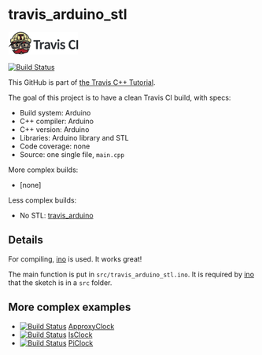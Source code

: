 # travis_arduino_stl

[![Travis CI logo](TravisCI.png)](https://travis-ci.org)

[![Build Status](https://travis-ci.org/richelbilderbeek/travis_arduino_stl.svg?branch=master)](https://travis-ci.org/richelbilderbeek/travis_arduino_stl)

This GitHub is part of [the Travis C++ Tutorial](https://github.com/richelbilderbeek/travis_cpp_tutorial).

The goal of this project is to have a clean Travis CI build, with specs:

 * Build system: Arduino
 * C++ compiler: Arduino
 * C++ version: Arduino
 * Libraries: Arduino library and STL
 * Code coverage: none
 * Source: one single file, `main.cpp`

More complex builds:

 * [none]

Less complex builds:

 * No STL: [travis_arduino](https://github.com/richelbilderbeek/travis_arduino)

## Details

For compiling, [ino](https://github.com/amperka/ino.git) is used. It works great! 

The main function is put in `src/travis_arduino_stl.ino`. It is required by [ino](https://github.com/amperka/ino.git)
that the sketch is in a `src` folder.

## More complex examples

 * [![Build Status](https://travis-ci.org/richelbilderbeek/ApproxyClock.svg?branch=master)](https://travis-ci.org/richelbilderbeek/ApproxyClock) [ApproxyClock](https://github.com/richelbilderbeek/ApproxyClock)
 * [![Build Status](https://travis-ci.org/richelbilderbeek/IsClock.svg?branch=master)](https://travis-ci.org/richelbilderbeek/IsClock) [IsClock](https://github.com/richelbilderbeek/IsClock)
 * [![Build Status](https://travis-ci.org/richelbilderbeek/PiClock.svg?branch=master)](https://travis-ci.org/richelbilderbeek/PiClock) [PiClock](https://github.com/richelbilderbeek/PiClock)
